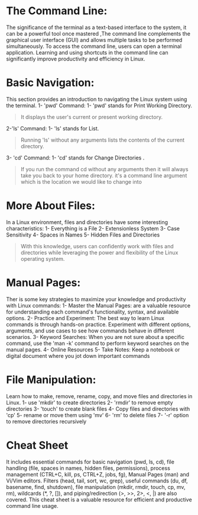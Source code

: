 # The Command Line:
The significance of the terminal as a text-based interface to the system, it can be a powerful tool once mastered ,The command line complements the graphical user interface (GUI) and allows multiple tasks to be performed simultaneously.
To access the command line, users can open a terminal application. Learning and using shortcuts in the command line can significantly improve productivity and efficiency in Linux.

 # Basic Navigation:
 This section provides an introduction to navigating the Linux system using the terminal. 
1- 'pwd' Command:
    1- 'pwd' stands for Print Working Directory.
>It displays the user's current or present working directory.

2-'ls' Command:
   1- 'ls' stands for List.
>Running 'ls' without any arguments lists the contents of the current directory.

3- 'cd' Command:
 1- 'cd' stands for  Change Directories .
>If you run the command cd without any arguments then it will always take you back to your home directory.
>it's a command line argument which is the location we would like to change into

# More About Files:
In a Linux environment, files and directories have some interesting characteristics:
1- Everything is a File
2- Extensionless System
3- Case Sensitivity
4- Spaces in Names 
5- Hidden Files and Directories
>With this knowledge, users can confidently work with files and directories while leveraging the power and flexibility of the Linux operating system.

# Manual Pages:
Ther is some key strategies to maximize your knowledge and productivity with Linux commands:
1- Master the Manual Pages: are a valuable resource for understanding each command's functionality, syntax, and available options.
2- Practice and Experiment: The best way to learn Linux commands is through hands-on practice. Experiment with different options, arguments, and use cases to see how commands behave in different scenarios.
3- Keyword Searches:  When you are not sure about a specific command, use the 'man -k' command to perform keyword searches on the manual pages.
4- Online Resources
5- Take Notes: Keep a notebook or digital document where you jot down important commands

# File Manipulation:
Learn how to make, remove, rename, copy, and move files and directories in Linux. 
1- use 'mkdir' to create directories
2- 'rmdir' to remove empty directories
3- 'touch' to create blank files
4- Copy files and directories with 'cp' 
5-  rename or move them using 'mv'
6-  'rm' to delete files
7-  '-r' option to remove directories recursively

# Cheat Sheet
It includes essential commands for basic navigation (pwd, ls, cd), file handling (file, spaces in names, hidden files, permissions), process management (CTRL+C, kill, ps, CTRL+Z, jobs, fg), Manual Pages (man) and Vi/Vim editors. Filters (head, tail, sort, wc, grep), useful commands (du, df, basename, find, shutdown), file manipulation (mkdir, rmdir, touch, cp, mv, rm), wildcards (*, ?, []), and piping/redirection (>, >>, 2>, <, |) are also covered. This cheat sheet is a valuable resource for efficient and productive command line usage.